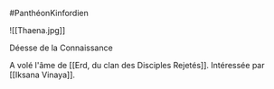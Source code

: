 #PanthéonKinfordien

![[Thaena.jpg]]

Déesse de la Connaissance

A volé l'âme de [[Erd, du clan des Disciples Rejetés]].
Intéressée par [[Iksana Vinaya]].